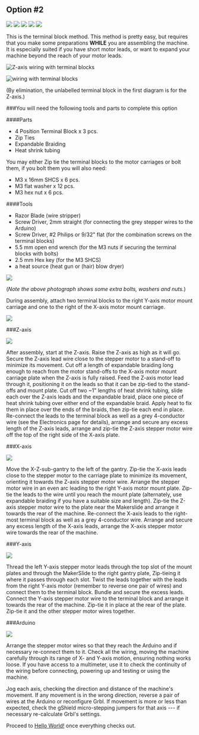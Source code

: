 ## Option #2

![](tPictures/so_wiring_terminalblocks_tools_2.jpg)
![](tPictures/so_wiring_terminalblocks_parts_2.jpg)
![](tPictures/so_wiring_zaxis_expandablebraid_2.jpg)
![](tPictures/so_wiring_gantry_zaxis_terminalblock_2.jpg)
![](tPictures/so_wiring_x_y_terminalbocks_2.jpg)

This is the terminal block method. This method is pretty easy, but requires that you make some preparations **WHILE** you are assembling the machine. It is especially suited if you have short motor leads, or want to expand your machine beyond the reach of your motor leads.

![Z-axis wiring with terminal blocks](wiring/rear_rendered_with_tb.png)

![wiring with terminal blocks](wiring/rendered_wiring_right_tb.png)

(By elimination, the unlabelled terminal block in the first diagram is for the Z-axis.)

###You will need the following tools and parts to complete this option

####Parts

* 4 Position Terminal Block x 3 pcs.
* Zip Ties
* Expandable Braiding
* Heat shrink tubing

You may either Zip tie the terminal blocks to the motor carriages or bolt them, if you bolt them you will also need:

* M3 x 16mm SHCS x 6 pcs.
* M3 flat washer x 12 pcs.
* M3 hex nut x 6 pcs. 

####Tools

* Razor Blade (wire stripper)
* Screw Driver, 2mm straight (for connecting the grey stepper wires to the Arduino)
* Screw Driver, #2 Philips or 9/32" flat (for the combination screws on the terminal blocks)
* 5.5 mm open end wrench (for the M3 nuts if securing the terminal blocks with bolts)
* 2.5 mm Hex key (for the M3 SHCS)
* a heat source (heat gun or (hair) blow dryer)

[![](tPictures/so_wiring_terminalblocks_parts_4.jpg)](content/tPictures/so_wiring_terminalblocks_parts_8.jpg)

(_Note the above photograph shows some extra bolts, washers and nuts._)

During assembly, attach two terminal blocks to the right Y-axis motor mount carriage and one to the right of the X-axis motor mount carriage.

[![](tPictures/so_wiring_terminalblocks_tools_4.jpg)](content/tPictures/so_wiring_terminalblocks_tools_8.jpg)

###Z-axis

[![](tPictures/so_wiring_zaxis_expandablebraid_4.jpg)](content/tPictures/so_wiring_zaxis_expandablebraid_8.jpg)

After assembly, start at the Z-axis. Raise the Z-axis as high as it will go. Secure the Z-axis lead wire close to the stepper motor to a stand-off to minimize its movement. Cut off a length of expandable braiding long enough to reach from the motor stand-offs to the X-axis motor mount carriage plate when the Z-axis is fully raised. Feed the Z-axis motor lead through it, positioning it on the leads so that it can be zip-tied to the stand-offs and mount plate. Cut off two ~1" lengths of heat shrink tubing, slide each over the Z-axis leads and the expandable braid, place one piece of heat shrink tubing over either end of the expandable braid. Apply heat to fix them in place over the ends of the braids, then zip-tie each end in place. Re-connect the leads to the terminal block as well as a grey 4-conductor wire (see the Electronics page for details), arrange and secure any excess length of the Z-axis leads, arrange and zip-tie the Z-axis stepper motor wire off the top of the right side of the X-axis plate.

###X-axis

[![](tPictures/so_wiring_gantry_zaxis_terminalblock_4.jpg)](content/tPictures/so_wiring_gantry_zaxis_terminalblock_8.jpg)

Move the X-Z-sub-gantry to the left of the gantry. Zip-tie the X-axis leads close to the stepper motor to the carriage plate to minimize its movement, orienting it towards the Z-axis stepper motor wire. Arrange the stepper motor wire in an even arc leading to the right Y-axis motor mount plate. Zip-tie the leads to the wire until you reach the mount plate (alternately, use expandable braiding if you have a suitable size and length). Zip-tie the Z-axis stepper motor wire to the plate near the Makerslide and arrange it towards the rear of the machine. Re-connect the X-axis leads to the  right-most terminal block as well as a grey 4-conductor wire. Arrange and secure any excess length of the X-axis leads, arrange the X-axis stepper motor wire towards the rear of the machine.

###Y-axis

[![](tPictures/so_wiring_x_y_terminalbocks_4.jpg)](content/tPictures/so_wiring_x_y_terminalbocks_8.jpg)

Thread the left Y-axis stepper motor leads through the top slot of the mount plates and through the MakerSlide to the right gantry plate, Zip-tieing it where it passes through each slot.  Twist the leads together with the leads from the right Y-axis motor (remember to reverse one pair of wires) and connect them to the terminal block. Bundle and secure the excess leads. Connect the Y-axis stepper motor wire to the terminal block and arrange it towards the rear of the machine. Zip-tie it in place at the rear of the plate. Zip-tie it and the other stepper motor wires together.

###Arduino

[![](tPictures/so_enclosure_legobricks_4.jpg)](content/tPictures/so_enclosure_legobricks_8.jpg)

Arrange the stepper motor wires so that they reach the Arduino and if necessary re-connect them to it. Check all the wiring, moving the machine carefully through its range of X- and Y-axis motion, ensuring nothing works loose. If you have access to a multimeter, use it to check the continuity of the wiring before connecting, powering up and testing or using the machine.

Jog each axis, checking the direction and distance of the machine's movement. If any movement is in the wrong direction, reverse a pair of wires at the Arduino or reconfigure Grbl. If movement is more or less than expected, check the gShield micro-stepping jumpers for that axis --- if necessary re-calculate Grbl's settings.

Proceed to [Hello World!](http://docs.shapeoko.com/helloworld.html) once everything checks out.


